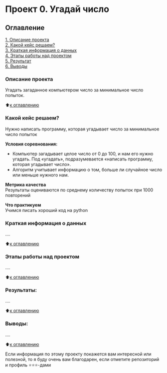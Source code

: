 # Проект 0. Угадай число

## Оглавление  
[1. Описание проекта](https://github.com/termik88/sf_workspace/blob/main/sf_workspace/project_0/README.md#Описание-проекта)  
[2. Какой кейс решаем?](https://github.com/termik88/sf_workspace/blob/main/sf_workspace/project_0/README.md#Какой-кейс-решаем)  
[3. Краткая информация о данных](https://github.com/termik88/sf_workspace/blob/main/sf_workspace/project_0/README.md#Краткая-информация-о-данных)  
[4. Этапы работы над проектом](https://github.com/termik88/sf_workspace/blob/main/sf_workspace/project_0/README.md#Этапы-работы-над-проектом)  
[5. Результат](https://github.com/termik88/sf_workspace/blob/main/sf_workspace/project_0/README.md#Результат)    
[6. Выводы](https://github.com/termik88/sf_workspace/blob/main/sf_workspace/project_0/README.md#Выводы) 

### Описание проекта    
Угадать загаданное компьютером число за минимальное число попыток.

:arrow_up:[к оглавлению](_)


### Какой кейс решаем?    
Нужно написать программу, которая угадывает число за минимальное число попыток

**Условия соревнования:**  
- Компьютер загадывает целое число от 0 до 100, и нам его нужно угадать. Под «угадать», подразумевается «написать программу, которая угадывает число».
- Алгоритм учитывает информацию о том, больше ли случайное число или меньше нужного нам.

**Метрика качества**     
Результаты оцениваются по среднему количеству попыток при 1000 повторений

**Что практикуем**     
Учимся писать хороший код на python


### Краткая информация о данных
....
  
:arrow_up:[к оглавлению](https://github.com/termik88/sf_workspace/blob/main/sf_workspace/project_0/README.md#Оглавление)


### Этапы работы над проектом  
....

:arrow_up:[к оглавлению](https://github.com/termik88/sf_workspace/blob/main/sf_workspace/project_0/README.md#Оглавление)


### Результаты:  
....

:arrow_up:[к оглавлению](https://github.com/termik88/sf_workspace/blob/main/sf_workspace/project_0/README.md#Оглавление)


### Выводы:  
....

:arrow_up:[к оглавлению](https://github.com/termik88/sf_workspace/blob/main/sf_workspace/project_0/README.md#Оглавление)


Если информация по этому проекту покажется вам интересной или полезной, то я буду очень вам благодарен, если отметите репозиторий и профиль ⭐️⭐️⭐️-дами